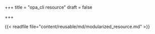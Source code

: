+++
title = "opa_cli resource"
draft = false

+++

{{< readfile file="content/reusable/md/modularized_resource.md" >}}
